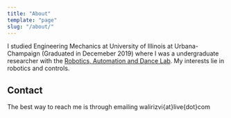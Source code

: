 ```yaml
---
title: "About"
template: "page"
slug: "/about/"
---
```


I studied Engineering Mechanics at University of Illinois at Urbana-Champaign (Graduated in Decemeber 2019) where I was a undergraduate researcher with the [Robotics, Automation and Dance Lab](https://radlab.mechse.illinois.edu/). My interests lie in robotics and controls.

## Contact

The best way to reach me is through emailing walirizvi{at}live{dot}com